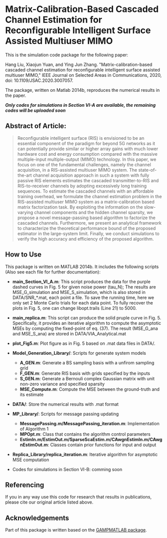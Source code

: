 # Matrix-Calibration-Based Cascaded Channel Estimation for Reconfigurable Intelligent Surface Assisted Multiuser MIMO

This is the simulation code package for the following paper:

Hang Liu, Xiaojun Yuan, and Ying Jun Zhang. "Matrix-calibration-based cascaded channel estimation
for reconfigurable intelligent surface assisted multiuser MIMO," IEEE Journal on Selected Areas in Communications, 2020, doi: 10.1109/JSAC.2020.3007057.

The package, written on Matlab 2014b, reproduces the numerical results in the paper.

___Only codes for simulations in Section VI-A are available, the remaining codes will be uploaded soon___

## Abstract of Article:

> Reconfigurable intelligent surface (RIS) is envisioned to be an essential component of the paradigm for beyond 5G networks as it can potentially provide similar or higher  array gains with much lower hardware cost and energy consumption compared with the massive multiple-input multiple-output (MIMO) technology. In this paper, we focus on one of the fundamental challenges, namely the channel acquisition, in a RIS-assisted multiuser MIMO system. The state-of-the-art channel acquisition approach in such a system with fully passive RIS elements estimates the cascaded transmitter-to-RIS and RIS-to-receiver channels by adopting excessively long training sequences. To estimate the cascaded channels with an affordable training overhead, we formulate the channel estimation problem in the RIS-assisted multiuser MIMO system as a matrix-calibration based matrix factorization task.  By exploiting the information on the slow-varying channel components and the hidden channel sparsity, we propose a novel message-passing based algorithm to factorize the cascaded channels.  Furthermore, we present an analytical framework to characterize the theoretical performance bound of the proposed estimator in the large-system limit. Finally, we conduct simulations to verify the high accuracy and efficiency of the proposed algorithm.

## How to Use
This package is written on MATLAB 2014b. It includes the following scripts (Also see each file for further documentation):

* __main_Section_VI_A.m__:
This script produces the data for the purple dashed curves in Fig. 5 for given noise power (tau_N); The results are MSE_G_simulation and MSE_S_simulation, which is also stored in DATA/SNR_*.mat, each point a file. To save the running time, here we only set 2 Monte Carlo trials for each data point. To fully recover the plots in Fig. 5, one can change libopt.trails (Line 21) to 5000.

* __main_replica.m__:
This script can produce the solid pruple curve in Fig. 5. Specifically, it provides an iterative algorithm to compute the asymptotic MSEs by computing the fixed-point of eq. (37). The result (MSE_G_ana and MSE_S_ana) are stored in DATA/VIA_Analytical.mat

* __plot_Fig5.m__: Plot figure as in Fig. 5 based on .mat data files in DATA/.


* __Model_Generation_Library/__: Scripts for generate system models
  * __A_GEN.m__: Generate a BS sampling basis with a unfirom sampling grid
  * __F_GEN.m__: Generate RIS basis with grids specified by the inputs
  * __S_GEN.m__: Generate a Bernouli complex Gaussian matrix with unit non-zero variance and specified sparsity
  * __MSE_Compute.m__: Compute the MSE between the ground-truth and its estimate

* __DATA/__: Store the numerical results with .mat format
  
* __MP_Library/__: Scripts for message passing updating
  * __MessagePassing.m/MessagePassing_iteration.m__: Implementation of Algorithm 1 
  * __MPOpt.m__: Class that contains the algorithm control parameters
  * __EstimIn.m/EstimOut.m/SparseScaEstim.m/CAwgnEstimIn.m/CAwgnEstimOut.m__: Classes contain prior functions for input and output

* __Replica_Library/replica_iteration.m__: Iterative algorithm for asymptotic MSE computation


* Codes for simulations in Section VI-B: comming soon
## Referencing

If you in any way use this code for research that results in publications, please cite our original article listed above.

## Acknowledgements

Part of this package is written based on the [GAMPMATLAB package](https://sourceforge.net/projects/gampmatlab/).
